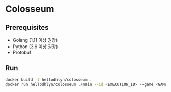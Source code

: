 # Colosseum

## Prerequisites

- Golang (1.11 이상 권장)
- Python (3.6 이상 권장)
- Protobuf

## Run

```bash
docker build -t hellodhlyn/colosseum .
docker run hellodhlyn/colosseum ./main --id <EXECUTION_ID> --game <GAME_ID>
```
